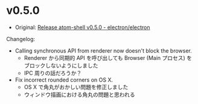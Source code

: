 # v0.5.0

* Original: [Release atom-shell v0.5.0 - electron/electron](https://github.com/electron/electron/releases/tag/v0.5.0)

Changelog:

* Calling synchronous API from renderer now doesn't block the browser.
  * Renderer から同期的 API を呼び出しても Browser (Main プロセス) をブロックしないようにしました
  * IPC 周りの話だろうか？
* Fix incorrect rounded corners on OS X.
  * OS X で角丸がおかしい問題を修正しました
  * ウィンドウ描画における角丸の問題と思われる
